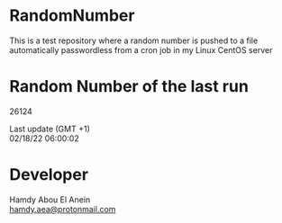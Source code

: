 # RandomNumber    
This is a test repository where a random number is pushed to a file automatically passwordless from a cron job in my Linux CentOS server    
# Random Number of the last run   
26124
      
Last update (GMT +1)    
02/18/22 06:00:02
# Developer    
Hamdy Abou El Anein   
hamdy.aea@protonmail.com
